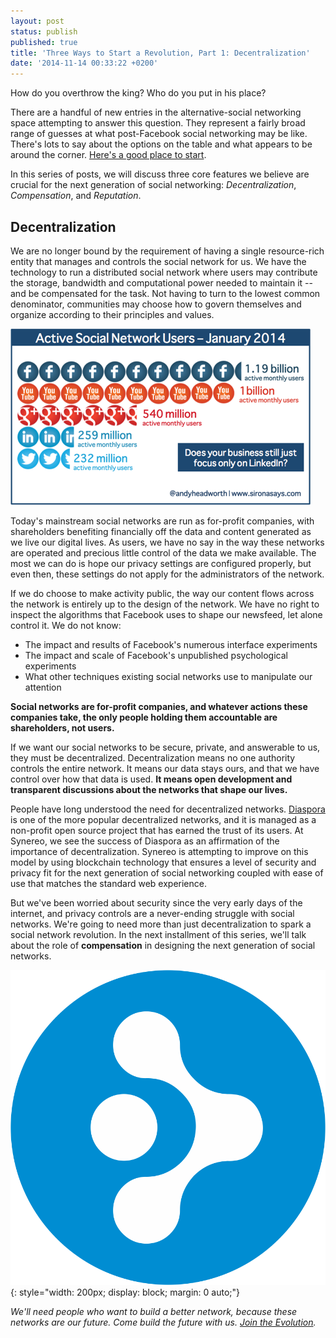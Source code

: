 ```yaml
---
layout: post
status: publish
published: true
title: 'Three Ways to Start a Revolution, Part 1: Decentralization'
date: '2014-11-14 00:33:22 +0200'
---
```


How do you overthrow the king? Who do you put in his place?

There are a handful of new entries in the alternative-social networking space attempting to answer this question. They represent a fairly broad range of guesses at what post-Facebook social networking may be like. There's lots to say about the options on the table and what appears to be around the corner. [Here's a good place to start](http://www.the-vital-edge.com/not-the-product/).

In this series of posts, we will discuss three core features we believe are crucial for the next generation of social networking: *Decentralization*, *Compensation*, and *Reputation*.

## Decentralization

We are no longer bound by the requirement of having a single resource-rich entity that manages and controls the social network for us. We have the technology to run a distributed social network where users may contribute the storage, bandwidth and computational power needed to maintain it -- and be compensated for the task. Not having to turn to the lowest common denominator, communities may choose how to govern themselves and organize according to their principles and values.

![Mainstream Social Network Users](/img/uploads/mainstream.png)

Today's mainstream social networks are run as for-profit companies, with shareholders benefiting financially off the data and content generated as we live our digital lives. As users, we have no say in the way these networks are operated and precious little control of the data we make available. The most we can do is hope our privacy settings are configured properly, but even then, these settings do not apply for the administrators of the network.

If we do choose to make activity public, the way our content flows across the network is entirely up to the design of the network. We have no right to inspect the algorithms that Facebook uses to shape our newsfeed, let alone control it. We do not know:

* The impact and results of Facebook's numerous interface experiments
* The impact and scale of Facebook's unpublished psychological experiments
* What other techniques existing social networks use to manipulate our attention

**Social networks are for-profit companies, and whatever actions these companies take, the only people holding them accountable are shareholders, not users.**

If we want our social networks to be secure, private, and answerable to us, they must be decentralized. Decentralization means no one authority controls the entire network. It means our data stays ours, and that we have control over how that data is used. **It means open development and transparent discussions about the networks that shape our lives.**

People have long understood the need for decentralized networks. [Diaspora](https://joindiaspora.com/stream) is one of the more popular decentralized networks, and it is managed as a non-profit open source project that has earned the trust of its users. At Synereo, we see the success of Diaspora as an affirmation of the importance of decentralization. Synereo is attempting to improve on this model by using blockchain technology that ensures a level of security and privacy fit for the next generation of social networking coupled with ease of use that matches the standard web experience.

But we've been worried about security since the very early days of the internet, and privacy controls are a never-ending struggle with social networks. We're going to need more than just decentralization to spark a social network revolution. In the next installment of this series, we'll talk about the role of **compensation** in designing the next generation of social networks.

![AMP](/img/uploads/amp.png){: style="width: 200px; display: block; margin: 0 auto;"}

*We'll need people who want to build a better network, because these networks are our future. Come build the future with us. [Join the Evolution](http://www.synereo.com/).*
